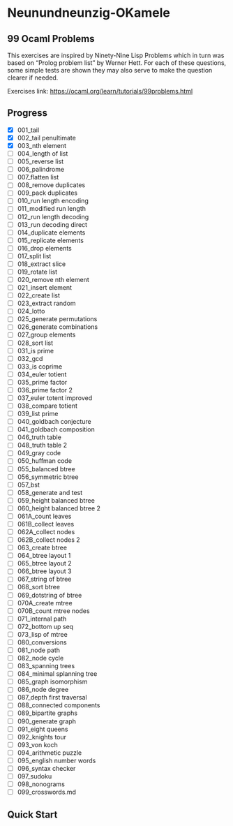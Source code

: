 # Neunundneunzig-OKamele

## 99 Ocaml Problems

This exercises are inspired by Ninety-Nine Lisp Problems which in turn was based on “Prolog problem list” by Werner Hett. For each of these questions, some simple tests are shown they may also serve to make the question clearer if needed.

Exercises link: https://ocaml.org/learn/tutorials/99problems.html

## Progress

- [x] 001_tail
- [x] 002_tail penultimate
- [x] 003_nth element
- [ ] 004_length of list
- [ ] 005_reverse list
- [ ] 006_palindrome
- [ ] 007_flatten list
- [ ] 008_remove duplicates
- [ ] 009_pack duplicates
- [ ] 010_run length encoding
- [ ] 011_modified run length
- [ ] 012_run length decoding
- [ ] 013_run decoding direct
- [ ] 014_duplicate elements
- [ ] 015_replicate elements
- [ ] 016_drop elements
- [ ] 017_split list
- [ ] 018_extract slice
- [ ] 019_rotate list
- [ ] 020_remove nth element
- [ ] 021_insert element
- [ ] 022_create list
- [ ] 023_extract random
- [ ] 024_lotto
- [ ] 025_generate permutations
- [ ] 026_generate combinations
- [ ] 027_group elements
- [ ] 028_sort list
- [ ] 031_is prime
- [ ] 032_gcd
- [ ] 033_is coprime
- [ ] 034_euler totient
- [ ] 035_prime factor
- [ ] 036_prime factor 2
- [ ] 037_euler totent improved
- [ ] 038_compare totient
- [ ] 039_list prime
- [ ] 040_goldbach conjecture
- [ ] 041_goldbach composition
- [ ] 046_truth table
- [ ] 048_truth table 2
- [ ] 049_gray code
- [ ] 050_huffman code
- [ ] 055_balanced btree
- [ ] 056_symmetric btree
- [ ] 057_bst
- [ ] 058_generate and test
- [ ] 059_height balanced btree
- [ ] 060_height balanced btree 2
- [ ] 061A_count leaves
- [ ] 061B_collect leaves
- [ ] 062A_collect nodes
- [ ] 062B_collect nodes 2
- [ ] 063_create btree
- [ ] 064_btree layout 1
- [ ] 065_btree layout 2
- [ ] 066_btree layout 3
- [ ] 067_string of btree
- [ ] 068_sort btree
- [ ] 069_dotstring of btree
- [ ] 070A_create mtree
- [ ] 070B_count mtree nodes
- [ ] 071_internal path
- [ ] 072_bottom up seq
- [ ] 073_lisp of mtree
- [ ] 080_conversions
- [ ] 081_node path
- [ ] 082_node cycle
- [ ] 083_spanning trees
- [ ] 084_minimal splanning tree
- [ ] 085_graph isomorphism
- [ ] 086_node degree
- [ ] 087_depth first traversal
- [ ] 088_connected components
- [ ] 089_bipartite graphs
- [ ] 090_generate graph
- [ ] 091_eight queens
- [ ] 092_knights tour
- [ ] 093_von koch
- [ ] 094_arithmetic puzzle
- [ ] 095_english number words
- [ ] 096_syntax checker
- [ ] 097_sudoku
- [ ] 098_nonograms
- [ ] 099_crosswords.md

## Quick Start
